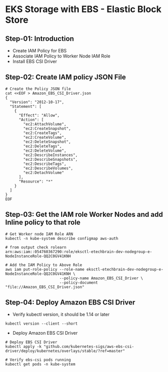 # EKS Storage with EBS - Elastic Block Store

## Step-01: Introduction
- Create IAM Policy for EBS
- Associate IAM Policy to Worker Node IAM Role
- Install EBS CSI Driver

## Step-02:  Create IAM policy JSON File

```
# Create the Policy JSON file
cat <<EOF > Amazon_EBS_CSI_Driver.json
{
  "Version": "2012-10-17",
  "Statement": [
    {
      "Effect": "Allow",
      "Action": [
        "ec2:AttachVolume",
        "ec2:CreateSnapshot",
        "ec2:CreateTags",
        "ec2:CreateVolume",
        "ec2:DeleteSnapshot",
        "ec2:DeleteTags",
        "ec2:DeleteVolume",
        "ec2:DescribeInstances",
        "ec2:DescribeSnapshots",
        "ec2:DescribeTags",
        "ec2:DescribeVolumes",
        "ec2:DetachVolume"
      ],
      "Resource": "*"
    }
  ]
}
EOF

```

## Step-03: Get the IAM role Worker Nodes  and add Inline policy to that role
```
# Get Worker node IAM Role ARN
kubectl -n kube-system describe configmap aws-auth

# from output check rolearn
arn:aws:iam::054760367290:role/eksctl-etechbrain-dev-nodegroup-e-NodeInstanceRole-QQ2C0GV41KNH

# Add the IAM Policy to Above Role
aws iam put-role-policy --role-name eksctl-etechbrain-dev-nodegroup-e-NodeInstanceRole-QQ2C0GV41KNH \
                        --policy-name Amazon_EBS_CSI_Driver \
                        --policy-document "file://Amazon_EBS_CSI_Driver.json"
```


## Step-04: Deploy Amazon EBS CSI Driver  
- Verify kubectl version, it should be 1.14 or later
```
kubectl version --client --short
```
- Deploy Amazon EBS CSI Driver
```
# Deploy EBS CSI Driver
kubectl apply -k "github.com/kubernetes-sigs/aws-ebs-csi-driver/deploy/kubernetes/overlays/stable/?ref=master"

# Verify ebs-csi pods running
kubectl get pods -n kube-system
```
